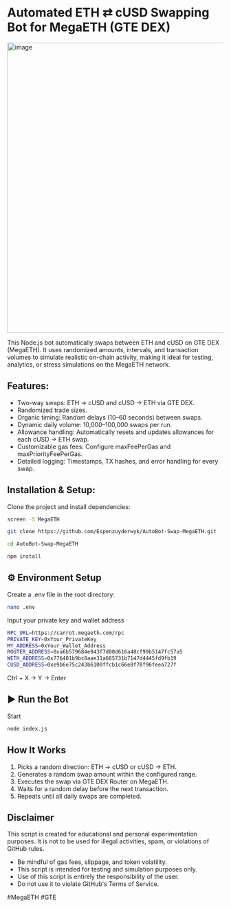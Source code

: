# Automated ETH ⇄ cUSD Swapping Bot for MegaETH (GTE DEX)

<img width="1200" height="675" alt="image" src="https://github.com/user-attachments/assets/46e117c6-e8e4-4225-8ee6-937ea13728ec" />

This Node.js bot automatically swaps between ETH and cUSD on GTE DEX (MegaETH). It uses randomized amounts, intervals, and transaction volumes to simulate realistic on-chain activity, making it ideal for testing, analytics, or stress simulations on the MegaETH network.

## Features:

- Two-way swaps: ETH → cUSD and cUSD → ETH via GTE DEX.
- Randomized trade sizes.
- Organic timing: Random delays (10–60 seconds) between swaps.
- Dynamic daily volume: 10,000–100,000 swaps per run.
- Allowance handling: Automatically resets and updates allowances for each cUSD → ETH swap.
- Customizable gas fees: Configure maxFeePerGas and maxPriorityFeePerGas.
- Detailed logging: Timestamps, TX hashes, and error handling for every swap.

## Installation & Setup:

Clone the project and install dependencies:

```bash
screen -S MegaETH
```

```bash
git clone https://github.com/Espenzuyderwyk/AutoBot-Swap-MegaETH.git
```

```bash
cd AutoBot-Swap-MegaETH
```

```bash
npm install
```

## ⚙️ Environment Setup
Create a .env file in the root directory:

```bash
nano .env
```

Input your private key and wallet address

```bash
RPC_URL=https://carrot.megaeth.com/rpc
PRIVATE_KEY=0xYour_PrivateKey
MY_ADDRESS=0xYour_Wallet_Address
ROUTER_ADDRESS=0xa6b579684e943f7d00d616a48cf99b5147fc57a5
WETH_ADDRESS=0x776401b9bc8aae31a685731b7147d4445fd9fb19
CUSD_ADDRESS=0xe9b6e75c243b6100ffcb1c66e8f78f96feea727f
```

Ctrl + X -> Y -> Enter

## ▶️ Run the Bot
Start

```bash
node index.js
```

## How It Works

1. Picks a random direction: ETH → cUSD or cUSD → ETH.
2. Generates a random swap amount within the configured range.
3. Executes the swap via GTE DEX Router on MegaETH.
4. Waits for a random delay before the next transaction.
5. Repeats until all daily swaps are completed.

## Disclaimer

This script is created for educational and personal experimentation purposes. It is not to be used for illegal activities, spam, or violations of GitHub rules.

- Be mindful of gas fees, slippage, and token volatility.
- This script is intended for testing and simulation purposes only.
- Use of this script is entirely the responsibility of the user.
- Do not use it to violate GitHub's Terms of Service.

#MegaETH #GTE
